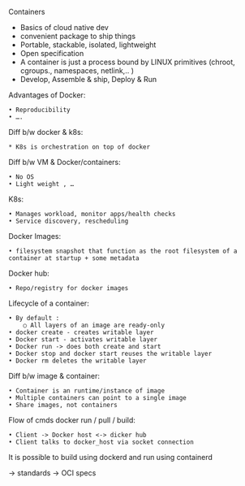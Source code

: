 Containers 
<ul>
	<li>Basics of cloud native dev</li>
	<li>convenient package to ship things</li>
	<li>Portable, stackable, isolated, lightweight</li>
	<li>Open specification</li>
	<li>A container is just a process bound by LINUX primitives (chroot, cgroups., namespaces, netlink,.. )</li>
	<li>Develop, Assemble & ship, Deploy & Run</li>
</ul>

Advantages of Docker:
    
    • Reproducibility 
    • ….

Diff b/w docker & k8s:

	* K8s is orchestration on top of docker
	

Diff b/w VM & Docker/containers:

	• No OS
	• Light weight , …


K8s:

	• Manages workload, monitor apps/health checks
	• Service discovery, rescheduling 

Docker Images:

	• filesystem snapshot that function as the root filesystem of a container at startup + some metadata

Docker hub:

	• Repo/registry for docker images
	

Lifecycle of a container:

	• By default :
		○ All layers of an image are ready-only
	• docker create - creates writable layer
	• Docker start - activates writable layer
	• Docker run -> does both create and start 
	• Docker stop and docker start reuses the writable layer
	• Docker rm deletes the writable layer


Diff b/w image & container:

	• Container is an runtime/instance of image
	• Multiple containers can point to a single image
	• Share images, not containers


Flow of cmds docker run / pull / build:

	• Client -> Docker host <-> dicker hub
    • Client talks to docker_host via socket connection



It is possible to build using dockerd and run using containerd

-> standards -> OCI specs


